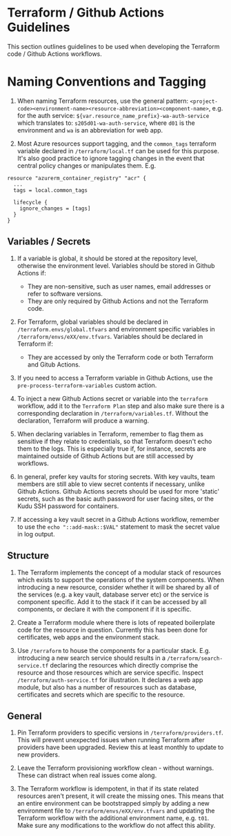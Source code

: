 # Terraform / Github Actions Guidelines

This section outlines guidelines to be used when developing the Terraform code / Github Actions workflows.

# Naming Conventions and Tagging

1. When naming Terraform resources, use the general pattern: `<project-code><environment-name><resource-abbreviation><component-name>`, e.g. for the auth service: `${var.resource_name_prefix}-wa-auth-service` which translates to: `s205d01-wa-auth-service`, where `d01` is the environment and `wa` is an abbreviation for web app.

2. Most Azure resources support tagging, and the `common_tags` terraform variable declared in `/terraform/local.tf` can be used for this purpose. It's also good practice to ignore tagging changes in the event that central policy changes or manipulates them. E.g. 

```
resource "azurerm_container_registry" "acr" {
  ...
  tags = local.common_tags

  lifecycle {
    ignore_changes = [tags]
  }
}
```

## Variables / Secrets

1. If a variable is global, it should be stored at the repository level, otherwise the environment level. Variables should be stored in Github Actions if:
   - They are non-sensitive, such as user names, email addresses or refer to software versions. 
   - They are only required by Github Actions and not the Terraform code.

2. For Terraform, global variables should be declared in `/terraform.envs/global.tfvars` and environment specific variables in `/terraform/envs/eXX/env.tfvars`. Variables should be declared in Terraform if:
   - They are accessed by only the Terraform code or both Terraform and Gitub Actions.

3. If you need to access a Terraform variable in Github Actions, use the `pre-process-terraform-variables` custom action.

4. To inject a new Github Actions secret or variable into the `terraform` workflow, add it to the `Terraform Plan` step and also make sure there is a corresponding declaration in `/terraform/variables.tf`. Without the declaration, Terraform will produce a warning.

5. When declaring variables in Terraform, remember to flag them as sensitive if they relate to credentials, so that Terraform doesn't echo them to the logs. This is especially true if, for instance, secrets are maintained outside of Github Actions but are still accessed by workflows.

6. In general, prefer key vaults for storing secrets. With key vaults, team members are still able to view secret contents if necessary, unlike Github Actions. Github Actions secrets should be used for more 'static' secrets, such as the basic auth password for user facing sites, or the Kudu SSH password for containers.

7. If accessing a key vault secret in a Github Actions workflow, remember to use the `echo "::add-mask::$VAL"` statement to mask the secret value in log output.

## Structure

1. The Terraform implements the concept of a modular stack of resources which exists to support the operations of the system components. When introducing a new resource, consider whether it will be shared by all of the services (e.g. a key vault, database server etc) or the service is component specific. Add it to the stack if it can be accessed by all components, or declare it with the component if it is specific.
   
2. Create a Terraform module where there is lots of repeated boilerplate code for the resource in question. Currently this has been done for certificates, web apps and the environment stack.

3. Use `/terraform` to house the components for a particular stack. E.g. introducing a new search service should results in a `/terraform/search-service.tf` declaring the resources which directly comprise the resource and those resources which are service specific. Inspect `/terraform/auth-service.tf` for illustration. It declares a web app module, but also has a number of resources such as database, certificates and secrets which are specific to the resource.

## General

1. Pin Terraform providers to specific versions in `/terraform/providers.tf`. This will prevent unexpected issues when running Terraform after providers have been upgraded. Review this at least monthly to update to new providers. 

2. Leave the Terraform provisioning workflow clean - without warnings. These can distract when real issues come along.

3. The Terraform workflow is idempotent, in that if its state related resources aren't present, it will create the missing ones. This means that an entire environment can be bootstrapped simply by adding a new environment file to `/terraform/envs/eXX/env.tfvars` and updating the Terraform workflow with the additional environment name, e.g. `t01`. Make sure any modifications to the workflow do not affect this ability.
